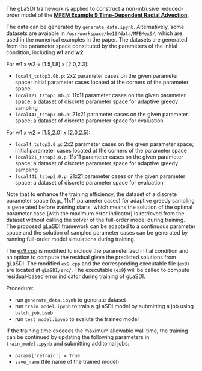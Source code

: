 The gLaSDI framework is applied to construct a non-intrusive reduced-order model of the [**MFEM Example 9 Time-Dependent Radial Advection**](https://github.com/mfem/mfem/blob/master/examples/ex9.cpp).


The data can be generated by `generate_data.ipynb`. Alternatively, some datasets are avaiable in `/usr/workspace/he10/data/MFEMex9/`, which are used in the numerical examples in the paper. The datasets are generated from the parameter space constituted by the parameters of the initial condition, including **w1** and **w2**.


For w1 x w2 = [1.5,1.8] x [2.0,2.3]:
- `local4_tstop3.0b.p`: 2x2 parameter cases on the given parameter space; initial parameter cases located at the corners of the parameter space
- `local121_tstop3.0b.p`: 11x11 parameter cases on the given parameter space; a dataset of discrete parameter space for adaptive greedy sampling
- `local441_tstop3.0b.p`: 21x21 parameter cases on the given parameter space; a dataset of discrete parameter space for evaluation


For w1 x w2 = [1.5,2.0] x [2.0,2.5]:
- `local4_tstop3.0.p`: 2x2 parameter cases on the given parameter space; initial parameter cases located at the corners of the parameter space
- `local121_tstop3.0.p`: 11x11 parameter cases on the given parameter space; a dataset of discrete parameter space for adaptive greedy sampling
- `local441_tstop3.0.p`: 21x21 parameter cases on the given parameter space; a dataset of discrete parameter space for evaluation


Note that to enhance the training efficiency, the dataset of a discrete parameter space (e.g., 11x11 parameter cases) for adaptive greedy sampling is generated before training starts, which means the solution of the optimal parameter case (with the maximum error indicator) is retrieved from the dataset without calling the solver of the full-order model during training. The proposed gLaSDI framework can be adapted to a continuous parameter space and the solution of sampled parameter cases can be generated by running full-order model simulations during training.


The [ex9.cpp](https://github.com/mfem/mfem/blob/master/examples/ex9.cpp) is modified to include the parameterized initial condition and an option to compute the residual given the predicted solutions from gLaSDI. The modified `ex9.cpp` and the corresponding executable file (`ex9`) are located at `gLaSDI/src/`. The executable (`ex9`) will be called to compute residual-based error indicator during training of gLaSDI.


Procedure:
- run `generate_data.ipynb` to generate dataset
- run `train_model.ipynb` to train a gLaSDI model by submitting a job using `batch_job.bsub`
- run `test_model.ipynb` to evalute the trained model


If the training time exceeds the maximum allowable wall time, the training can be continued by updating the following parameters in `train_model.ipynb` and submitting additoinal jobs:
- `params['retrain'] = True`
- `save_name` (file name of the trained model) 
